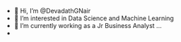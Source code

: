 - 👋 Hi, I’m @DevadathGNair
- 👀 I’m interested in Data Science and Machine Learning
- 🌱 I’m currently working as a Jr Business Analyst ...
- 
<!---
DevadathGNair/DevadathGNair is a ✨ special ✨ repository because its `README.md` (this file) appears on your GitHub profile.
You can click the Preview link to take a look at your changes.
--->
